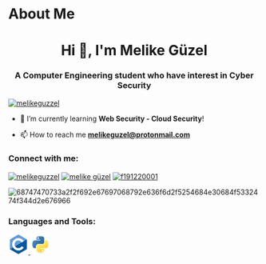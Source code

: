 # About Me
<h1 align="center">Hi 👋, I'm Melike Güzel</h1>
<h3 align="center">A Computer Engineering student who have interest in Cyber Security</h3>

<p align="left"> <a href="https://twitter.com/melikeguzzel" target="blank"><img src="https://img.shields.io/twitter/follow/melikeguzzel?logo=twitter&style=for-the-badge" alt="melikeguzzel" /></a> </p>

- 🌱 I’m currently learning **Web Security - Cloud Security**!

- 📫 How to reach me **melikeguzel@protonmail.com**

<h3 align="left">Connect with me:</h3>
<p align="left">
<a href="https://twitter.com/melikeguzzel" target="blank"><img align="center" src="https://raw.githubusercontent.com/rahuldkjain/github-profile-readme-generator/master/src/images/icons/Social/twitter.svg" alt="melikeguzzel" height="30" width="40" /></a>
<a href="https://linkedin.com/in/melike güzel" target="blank"><img align="center" src="https://raw.githubusercontent.com/rahuldkjain/github-profile-readme-generator/master/src/images/icons/Social/linked-in-alt.svg" alt="melike güzel" height="30" width="40" /></a>
<a href="https://www.hackerrank.com/f191220001" target="blank"><img align="center" src="https://raw.githubusercontent.com/rahuldkjain/github-profile-readme-generator/master/src/images/icons/Social/hackerrank.svg" alt="f191220001" height="30" width="40" /></a>
</p>

![68747470733a2f2f692e67697068792e636f6d2f5254684e30684f5332474f344d2e676966](https://user-images.githubusercontent.com/74877688/153557493-cbe74478-581d-4023-bae9-860495926e33.gif)


<h3 align="left">Languages and Tools:</h3>
<p align="left"> <a href="https://www.cprogramming.com/" target="_blank" rel="noreferrer"> <img src="https://raw.githubusercontent.com/devicons/devicon/master/icons/c/c-original.svg" alt="c" width="40" height="40"/> </a> <a href="https://www.python.org" target="_blank" rel="noreferrer"> <img src="https://raw.githubusercontent.com/devicons/devicon/master/icons/python/python-original.svg" alt="python" width="40" height="40"/> </a> </p>




